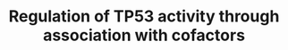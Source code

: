 ---
annotations:
- type: Pathway Ontology
  value: p53 signaling pathway
authors:
- ReactomeTeam
- Lindarieswijk
- Eweitz
description: Association of TP53 (p53) with various transcriptional co-factors can
  promote, inhibit or provide specificity towards either transcription of cell cycle
  arrest genes or transcription of cell death genes. Binding of the zinc finger protein
  ZNF385A (HZF), which is a transcriptional target of TP53, stimulates transcription
  of cell cycle arrest genes, such as CDKN1A (Das et al. 2007). Binding of POU4F1
  (BRN3A) to TP53 also stimulates transcription of cell cycle arrest genes while inhibiting
  transcription of pro-apoptotic genes (Budhram-Mahadeo et al. 1999, Hudson et al.
  2005).<p>Binding of ASPP family proteins PPP1R13B (ASPP1) or TP53BP2 (ASPP2) to
  TP53 stimulates transcription of pro-apoptotic TP53 targets (Samuels-Lev et al.
  2001, Bergamaschi et al. 2004). Binding of the ASPP family member PPP1R13L (iASSP)
  inhibits TP53-mediated activation of pro-apoptotic genes probably by interfering
  with binding of stimulatory ASPPs to TP53 (Bergamaschi et al. 2003). Transcription
  of pro-apoptotic genes is also stimulated by binding of TP53 to POU4F2 (BRN3B) (Budrham-Mahadeo
  et al. 2006, Budhram-Mahadeo et al. 2014) or to hCAS/CSE1L (Tanaka et al. 2007).<p>Binding
  of co-factors to TP53 can also affect protein stability. For example, PHF20 binds
  to TP53 dimethylated on lysine residues K370 and K382 by unidentified protein lysine
  methyltransferase(s) and interferes with MDM2 binding, resulting in prolonged TP53
  half-life (Cui et al. 2012). Long noncoding RNAs can contribute to p53-dependent
  transcriptional responses (Huarte et al. 2010). For a general review on this topic,
  see Espinosa 2008, Beckerman and Prives 2010, Murray-Zmijewski et al. 2008, An et
  al. 2004 and Barsotti and Prives 2010.   View original pathway at [http://www.reactome.org/PathwayBrowser/#DIAGRAM=6804759
  Reactome].
last-edited: 2021-05-09
organisms:
- Homo sapiens
redirect_from:
- /index.php/Pathway:WP3798
- /instance/WP3798
schema-jsonld:
- '@context': https://schema.org/
  '@id': https://wikipathways.github.io/pathways/WP3798.html
  '@type': Dataset
  creator:
    '@type': Organization
    name: WikiPathways
  description: Association of TP53 (p53) with various transcriptional co-factors can
    promote, inhibit or provide specificity towards either transcription of cell cycle
    arrest genes or transcription of cell death genes. Binding of the zinc finger
    protein ZNF385A (HZF), which is a transcriptional target of TP53, stimulates transcription
    of cell cycle arrest genes, such as CDKN1A (Das et al. 2007). Binding of POU4F1
    (BRN3A) to TP53 also stimulates transcription of cell cycle arrest genes while
    inhibiting transcription of pro-apoptotic genes (Budhram-Mahadeo et al. 1999,
    Hudson et al. 2005).<p>Binding of ASPP family proteins PPP1R13B (ASPP1) or TP53BP2
    (ASPP2) to TP53 stimulates transcription of pro-apoptotic TP53 targets (Samuels-Lev
    et al. 2001, Bergamaschi et al. 2004). Binding of the ASPP family member PPP1R13L
    (iASSP) inhibits TP53-mediated activation of pro-apoptotic genes probably by interfering
    with binding of stimulatory ASPPs to TP53 (Bergamaschi et al. 2003). Transcription
    of pro-apoptotic genes is also stimulated by binding of TP53 to POU4F2 (BRN3B)
    (Budrham-Mahadeo et al. 2006, Budhram-Mahadeo et al. 2014) or to hCAS/CSE1L (Tanaka
    et al. 2007).<p>Binding of co-factors to TP53 can also affect protein stability.
    For example, PHF20 binds to TP53 dimethylated on lysine residues K370 and K382
    by unidentified protein lysine methyltransferase(s) and interferes with MDM2 binding,
    resulting in prolonged TP53 half-life (Cui et al. 2012). Long noncoding RNAs can
    contribute to p53-dependent transcriptional responses (Huarte et al. 2010). For
    a general review on this topic, see Espinosa 2008, Beckerman and Prives 2010,
    Murray-Zmijewski et al. 2008, An et al. 2004 and Barsotti and Prives 2010.   View
    original pathway at [http://www.reactome.org/PathwayBrowser/#DIAGRAM=6804759 Reactome].
  keywords:
  - Activity through
  - 'PHF20 '
  - Me2-K370,K382-TP53
  - ATP
  - PHF20
  - p-S15,S20-TP53,TP63,TP73
  - 'p-T305,S472-AKT3 '
  - 'TP63 '
  - 'POU4F2 '
  - Tetramer:ZNF385A
  - p-T,p-S-AKT
  - 'p-T308,S473-AKT1 '
  - 'ZNF385A Gene '
  - Transcription of
  - POU4F2
  - 'TP53BP2 '
  - p-S291-PHF20
  - 'ZNF385A '
  - PHF20:Me2-K370,K382-TP53 Tetramer
  - 'TP53 '
  - PPP1R13B,TP53BP2
  - 'p-T309,S474-AKT2 '
  - ZNF385A Gene
  - 'POU4F1 '
  - TP53 Regulates
  - 'TP73 '
  - Phosphorylation
  - p-S15,S20-TP53
  - Cell Death Genes
  - Tetramer:POU4F1
  - 'Me2K-370,382-TP53 '
  - (p-S15,S20-TP53,TP63,TP73):(PPP1R13B,TP53BP2)
  - Cell Cycle Genes
  - 'PPP1R13L '
  - Tetramer
  - TP53 Tetramer
  - 'BANP '
  - PPP1R13L
  - ADP
  - Tetramer:POU4F2
  - (p-S15,S20-TP53,TP63,TP73):PPP1R13L
  - Gene
  - 'p-S15,S20-TP53 '
  - 'PPP1R13B '
  - TP53:BANP
  - POU4F1
  - BANP
  - Regulation of TP53
  - ZNF385A
  license: CC0
  name: Regulation of TP53 activity through association with cofactors
seo: CreativeWork
title: Regulation of TP53 activity through association with cofactors
wpid: WP3798
---